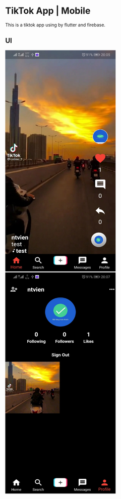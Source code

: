 # TikTok App | Mobile

This is a tiktok app using by flutter and firebase.

## UI

<img src="screenshots/c937a672f5f039ae60e1.jpg" width="350" height="700">
<img src="screenshots/537a303d63bfafe1f6ae.jpg" width="350" height="700">
